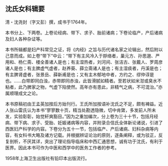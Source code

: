 ## 沈氏女科辑要

清・沈尧封（字又彭）撰，成书于1764年。

本书分上、下两卷。上卷论经病、带下、求子、胎前诸病；下卷论临产，产后诸病及妇人各种杂证等。

本书所辑都是妇产科常见之证，将《内经》之旨与历代诸名家之论辑出，然后附以己意而成。如上卷“带下”中云：“带下有主风冷入于脬络者，巢元方、孙思邈、严用和、杨仁斋、楼全善诸人是也；有主湿热者，刘河间、张洁古、张戴人、罗周彦诸人是也；有主脾虚气虚者，赵养葵、薛立斋诸人是也；有主湿痰者，丹溪是也；有主脾肾虚者，张景岳、薛新甫是也；又有主木郁地中者，方约之、缪仲谆是也。……白带即同白浊，赤带即同赤浊，此皆滑腻如精者。至若状如米泔或臭水不粘者，此乃脾家之物，气虚下陷使然。高年亦有患此，非精气之病，不可混治。”亦属顺理成文之论。

本书原稿初由王孟英加按后方始刊行。王氏所加按语补沈氏之不足，颇有裨益。近人张山雷氏认为本书“寥寥数十页，精当处勘透隐微，切中肯綮，多发前人所未发，实验彰彰，始觉轩爽豁目。”因为之重加编次，分上卷为三十十节，包括月经病、带下病、求子、受胎、妊娠诸病等内容，并附录合信氏全体新论诸说，引进了西医妇产科学的内容。下卷分为五十一节，包括临产、产后诸病、妇科杂病等内容，有女科书大略及诸方记载。并根据辨证论治的原则，逐条阐释，或为驳正，反复剖析，不厌其详，突出了理论指导临床和中西汇通思想，诚有功于沈氏，有利于医界。因此本书可作为中医和西学中的医务工作者的参考。

1958年上海卫生出版社有铅印本出版流行。
